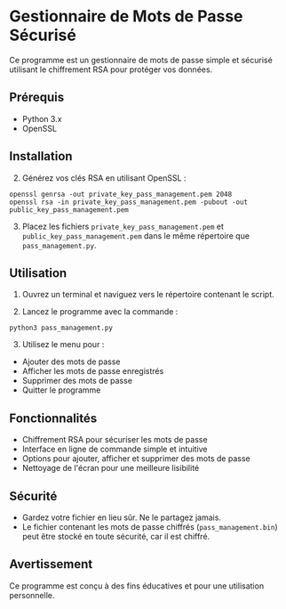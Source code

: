 # Gestionnaire de Mots de Passe Sécurisé

Ce programme est un gestionnaire de mots de passe simple et sécurisé utilisant le chiffrement RSA pour protéger vos données.

## Prérequis

- Python 3.x
- OpenSSL

## Installation

2. Générez vos clés RSA en utilisant OpenSSL :

```
openssl genrsa -out private_key_pass_management.pem 2048
openssl rsa -in private_key_pass_management.pem -pubout -out public_key_pass_management.pem
```

3. Placez les fichiers `private_key_pass_management.pem` et `public_key_pass_management.pem` dans le même répertoire que `pass_management.py`.

## Utilisation

1. Ouvrez un terminal et naviguez vers le répertoire contenant le script.

2. Lancez le programme avec la commande :

```
python3 pass_management.py
```

3. Utilisez le menu pour :
- Ajouter des mots de passe
- Afficher les mots de passe enregistrés
- Supprimer des mots de passe
- Quitter le programme

## Fonctionnalités

- Chiffrement RSA pour sécuriser les mots de passe
- Interface en ligne de commande simple et intuitive
- Options pour ajouter, afficher et supprimer des mots de passe
- Nettoyage de l'écran pour une meilleure lisibilité

## Sécurité

- Gardez votre fichier en lieu sûr. Ne le partagez jamais.
- Le fichier contenant les mots de passe chiffrés (`pass_management.bin`) peut être stocké en toute sécurité, car il est chiffré.

## Avertissement

Ce programme est conçu à des fins éducatives et pour une utilisation personnelle. 
